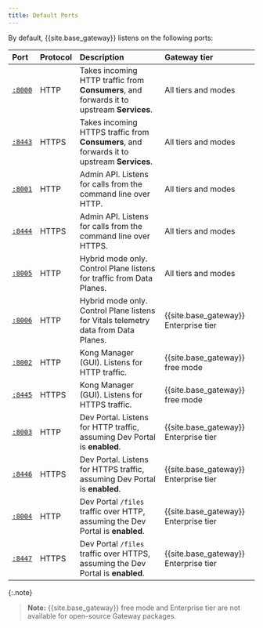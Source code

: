 ```yaml
---
title: Default Ports
---
```

By default, {{site.base_gateway}} listens on the following ports:

| Port                                                                               | Protocol | Description | Gateway tier |
|:-----------------------------------------------------------------------------------|:---------|:------------|:----------------------|
| [`:8000`](/gateway/{{page.kong_version}}/reference/configuration/#proxy_listen)      | HTTP     | Takes incoming HTTP traffic from **Consumers**, and forwards it to upstream  **Services**. | All tiers and modes |
| [`:8443`](/gateway/{{page.kong_version}}/reference/configuration/#proxy_listen)      | HTTPS    | Takes incoming HTTPS traffic from **Consumers**, and forwards it to upstream **Services**. | All tiers and modes |
| [`:8001`](/gateway/{{page.kong_version}}/reference/configuration/#admin_api_uri)     | HTTP     | Admin API. Listens for calls from the command line over HTTP. | All tiers and modes |
| [`:8444`](/gateway/{{page.kong_version}}/reference/configuration/#admin_api_uri)     | HTTPS    | Admin API. Listens for calls from the command line over HTTPS. | All tiers and modes |
| [`:8005`](/gateway/{{page.kong_version}}/plan-and-deploy/hybrid-mode/hybrid-mode-setup/)         | HTTP     | Hybrid mode only. Control Plane listens for traffic from Data Planes. | All tiers and modes |
| [`:8006`](/gateway/{{page.kong_version}}/plan-and-deploy/hybrid-mode/hybrid-mode-setup/)         | HTTP     | Hybrid mode only. Control Plane listens for Vitals telemetry data from Data Planes. | {{site.base_gateway}} Enterprise tier |
| [`:8002`](/gateway/{{page.kong_version}}/reference/configuration/#admin_gui_listen)  | HTTP     | Kong Manager (GUI). Listens for HTTP traffic. | {{site.base_gateway}} free mode |
| [`:8445`](/gateway/{{page.kong_version}}/reference/configuration/#admin_gui_listen)  | HTTPS    | Kong Manager (GUI). Listens for HTTPS traffic. | {{site.base_gateway}} free mode |
| [`:8003`](/gateway/{{page.kong_version}}/reference/configuration/#portal_gui_listen) | HTTP     | Dev Portal. Listens for HTTP traffic, assuming Dev Portal is **enabled**. | {{site.base_gateway}} Enterprise tier |
| [`:8446`](/gateway/{{page.kong_version}}/reference/configuration/#portal_gui_listen) | HTTPS    | Dev Portal. Listens for HTTPS traffic, assuming Dev Portal is **enabled**.  | {{site.base_gateway}} Enterprise tier |
| [`:8004`](/gateway/{{page.kong_version}}/reference/configuration/#portal_api_listen) | HTTP     | Dev Portal `/files` traffic over HTTP, assuming the Dev Portal is **enabled**. | {{site.base_gateway}} Enterprise tier |
| [`:8447`](/gateway/{{page.kong_version}}/reference/configuration/#portal_api_listen) | HTTPS    | Dev Portal `/files` traffic over HTTPS, assuming the Dev Portal is **enabled**. | {{site.base_gateway}} Enterprise tier |

{:.note}
> **Note:** {{site.base_gateway}} free mode and Enterprise tier are not available for
open-source Gateway packages.
